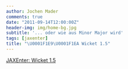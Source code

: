 ```yaml
---
author: Jochen Mader
comments: true
date: "2011-09-14T12:00:00Z"
header-img: img/home-bg.jpg
subtitle: '... oder wie aus Minor Major wird'
tags: [jaxenter]
title: "\U0001F1E9\U0001F1EA Wicket 1.5"
---
```


[JAXEnter: Wicket 1.5](https://jaxenter.de/neues-in-wicket-1-5-6149)

